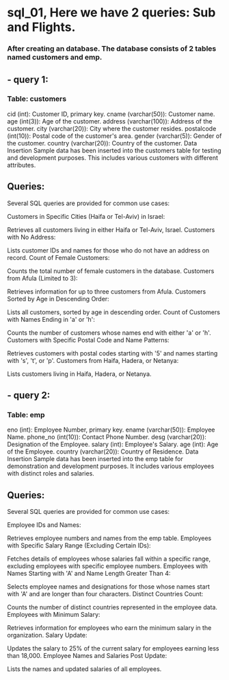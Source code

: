 # sql_01, Here we have 2 queries: Sub and Flights.
### After creating an database. The database consists of 2 tables named customers and emp.
## - query 1:
### Table: customers
cid (int): Customer ID, primary key.
cname (varchar(50)): Customer name.
age (int(3)): Age of the customer.
address (varchar(100)): Address of the customer.
city (varchar(20)): City where the customer resides.
postalcode (int(10)): Postal code of the customer's area.
gender (varchar(5)): Gender of the customer.
country (varchar(20)): Country of the customer.
Data Insertion
Sample data has been inserted into the customers table for testing and development purposes. This includes various customers with different attributes.

## Queries:
Several SQL queries are provided for common use cases:

Customers in Specific Cities (Haifa or Tel-Aviv) in Israel:

Retrieves all customers living in either Haifa or Tel-Aviv, Israel.
Customers with No Address:

Lists customer IDs and names for those who do not have an address on record.
Count of Female Customers:

Counts the total number of female customers in the database.
Customers from Afula (Limited to 3):

Retrieves information for up to three customers from Afula.
Customers Sorted by Age in Descending Order:

Lists all customers, sorted by age in descending order.
Count of Customers with Names Ending in 'a' or 'h':

Counts the number of customers whose names end with either 'a' or 'h'.
Customers with Specific Postal Code and Name Patterns:

Retrieves customers with postal codes starting with '5' and names starting with 's', 't', or 'p'.
Customers from Haifa, Hadera, or Netanya:

Lists customers living in Haifa, Hadera, or Netanya.

## - query 2:

### Table: emp
eno (int): Employee Number, primary key.
ename (varchar(50)): Employee Name.
phone_no (int(10)): Contact Phone Number.
desg (varchar(20)): Designation of the Employee.
salary (int): Employee's Salary.
age (int): Age of the Employee.
country (varchar(20)): Country of Residence.
Data Insertion
Sample data has been inserted into the emp table for demonstration and development purposes. It includes various employees with distinct roles and salaries.

## Queries:
Several SQL queries are provided for common use cases:

Employee IDs and Names:

Retrieves employee numbers and names from the emp table.
Employees with Specific Salary Range (Excluding Certain IDs):

Fetches details of employees whose salaries fall within a specific range, excluding employees with specific employee numbers.
Employees with Names Starting with 'A' and Name Length Greater Than 4:

Selects employee names and designations for those whose names start with 'A' and are longer than four characters.
Distinct Countries Count:

Counts the number of distinct countries represented in the employee data.
Employees with Minimum Salary:

Retrieves information for employees who earn the minimum salary in the organization.
Salary Update:

Updates the salary to 25% of the current salary for employees earning less than 18,000.
Employee Names and Salaries Post Update:

Lists the names and updated salaries of all employees.
